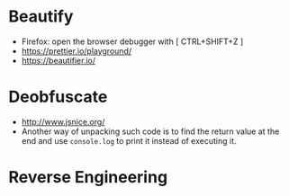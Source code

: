 # Beautify
- Firefox: open the browser debugger with [ CTRL+SHIFT+Z ]
- https://prettier.io/playground/
- https://beautifier.io/

# Deobfuscate
- http://www.jsnice.org/
- Another way of unpacking such code is to find the return value at the end and use `console.log` to print it instead of executing it.

# Reverse Engineering